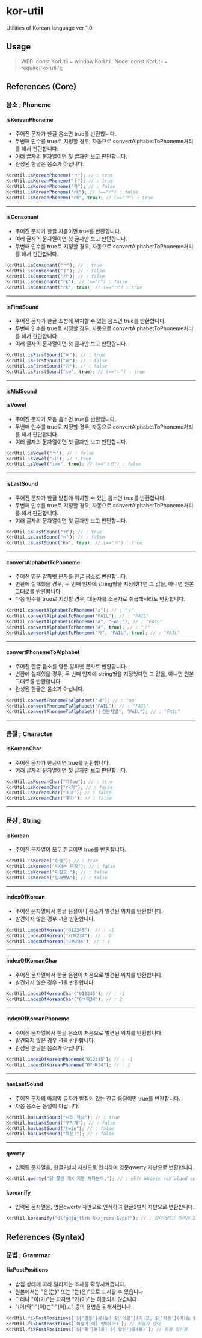 # kor-util

Utilities of Korean language ver 1.0

## Usage

> WEB: const KorUtil = window.KorUtil;
> Node: const KorUtil = require('korutil');

## References (Core)

### 음소 ; Phoneme

#### isKoreanPhoneme
* 주어진 문자가 한글 음소면 true를 반환합니다.
* 두번째 인수를 true로 지정할 경우, 자동으로 convertAlphabetToPhoneme처리를 해서 판단합니다.
* 여러 글자의 문자열이면 첫 글자만 보고 판단합니다.
* 완성된 한글은 음소가 아닙니다.
```javascript
KorUtil.isKoreanPhoneme("ㄱ"); // : true
KorUtil.isKoreanPhoneme("ㅏ"); // : true
KorUtil.isKoreanPhoneme("가"); // : false
KorUtil.isKoreanPhoneme("rk"); // (=="r") : false
KorUtil.isKoreanPhoneme("rk", true); // (=="ㄱ") : true
```
---

#### isConsonant
* 주어진 문자가 한글 자음이면 true를 반환합니다.
* 여러 글자의 문자열이면 첫 글자만 보고 판단합니다.
* 두번째 인수를 true로 지정할 경우, 자동으로 convertAlphabetToPhoneme처리를 해서 판단합니다.
```javascript
KorUtil.isConsonant("ㄱ"); // : true
KorUtil.isConsonant("ㅏ"); // : false
KorUtil.isConsonant("가"); // : false
KorUtil.isConsonant("rk"); // (=="r") : false
KorUtil.isConsonant("rk", true); // (=="ㄱ") : true
```
---

#### isFirstSound
* 주어진 문자가 한글 초성에 위치할 수 있는 음소면 true를 반환합니다.
* 두번째 인수를 true로 지정할 경우, 자동으로 convertAlphabetToPhoneme처리를 해서 판단합니다.
* 여러 글자의 문자열이면 첫 글자만 보고 판단합니다.
```javascript
KorUtil.isFirstSound("ㄸ"); // : true
KorUtil.isFirstSound("ㄶ"); // : false
KorUtil.isFirstSound("가"); // : false
KorUtil.isFirstSound("sw", true); // (=="ㄴ") : true
```
---

#### isMidSound
#### isVowel
* 주어진 문자가 모음 음소면 true를 반환합니다.
* 두번째 인수를 true로 지정할 경우, 자동으로 convertAlphabetToPhoneme처리를 해서 판단합니다.
* 여러 글자의 문자열이면 첫 글자만 보고 판단합니다.
```javascript
KorUtil.isVowel("ㄱ"); // : false
KorUtil.isVowel("ㅝ"); // : true
KorUtil.isVowel("iam", true); // (=="ㅑ므") : false
```
---

#### isLastSound
* 주어진 문자가 한글 받침에 위치할 수 있는 음소면 true를 반환합니다.
* 두번째 인수를 true로 지정할 경우, 자동으로 convertAlphabetToPhoneme처리를 해서 판단합니다.
* 여러 글자의 문자열이면 첫 글자만 보고 판단합니다.
```javascript
KorUtil.isLastSound("ㄲ"); // : true
KorUtil.isLastSound("ㄸ"); // : false
KorUtil.isLastSound("Ro", true); // (=="ㄲ") : true
```
---

#### convertAlphabetToPhoneme
* 주어진 영문 알파벳 문자를 한글 음소로 변환합니다.
* 변환에 실패했을 경우, 두 번째 인자에 string형을 지정했다면 그 값을, 아니면 원본 그대로를 반환합니다.
* 다음 인수를 true로 지정할 경우, 대문자를 소문자로 취급해서라도 변환합니다.
```javascript
KorUtil.convertAlphabetToPhoneme("a"); // : "ㅏ"
KorUtil.convertAlphabetToPhoneme("FAIL"); // : "FAIL"
KorUtil.convertAlphabetToPhoneme("A", "FAIL"); // : "FAIL"
KorUtil.convertAlphabetToPhoneme("A", true); // : "ㅏ"
KorUtil.convertAlphabetToPhoneme("가", "FAIL", true); // : "FAIL"
```
---

#### convertPhonemeToAlphabet
* 주어진 한글 음소를 영문 알파벳 문자로 변환합니다.
* 변환에 실패했을 경우, 두 번째 인자에 string형을 지정했다면 그 값을, 아니면 원본 그대로를 반환합니다.
* 완성된 한글은 음소가 아닙니다.
```javascript
KorUtil.convertPhonemeToAlphabet("ㅞ"); // : "np"
KorUtil.convertPhonemeToAlphabet("FAIL"); // : "FAIL"
KorUtil.convertPhonemeToAlphabet("ㅏ긴문자열", "FAIL"); // : "FAIL"
```
---

### 음절 ; Character

#### isKoreanChar
* 주어진 문자가 한글이면 true를 반환합니다.
* 여러 글자의 문자열이면 첫 글자만 보고 판단합니다.
```javascript
KorUtil.isKoreanChar("가foo"); // : true
KorUtil.isKoreanChar("rk가"); // : false
KorUtil.isKoreanChar("ㅑ가"); // : false
KorUtil.isKoreanChar("字가"); // : false
```
---

### 문장 ; String

#### isKorean
* 주어진 문자열이 모두 한글이면 true를 반환합니다.
```javascript
KorUtil.isKorean("하늘"); // : true
KorUtil.isKorean("띄어쓴 문장"); // : false
KorUtil.isKorean("마침표."); // : false
KorUtil.isKorean("알파벳A"); // : false
```
---

#### indexOfKorean
* 주어진 문자열에서 한글 음절이나 음소가 발견된 위치를 반환합니다.
* 발견되지 않은 경우 -1을 반환합니다.
```javascript
KorUtil.indexOfKorean("012345"); // : -1
KorUtil.indexOfKorean("가ㅉ234"); // : 0
KorUtil.indexOfKorean("0ㅉ234"); // : 1
```
---

#### indexOfKoreanChar
* 주어진 문자열에서 한글 음절이 처음으로 발견된 위치를 반환합니다.
* 발견되지 않은 경우 -1을 반환합니다.
```javascript
KorUtil.indexOfKoreanChar("012345"); // : -1
KorUtil.indexOfKoreanChar("0ㄱ짝34"); // : 2
```
---

#### indexOfKoreanPhoneme
* 주어진 문자열에서 한글 음소이 처음으로 발견된 위치를 반환합니다.
* 발견되지 않은 경우 -1을 반환합니다.
* 완성된 한글은 음소가 아닙니다.
```javascript
KorUtil.indexOfKoreanPhoneme("012345"); // : -1
KorUtil.indexOfKoreanPhoneme("0가ㅉ34"); // : 1
```
---

#### hasLastSound
* 주어진 문자의 마지막 글자가 받침이 있는 한글 음절이면 true를 반환합니다.
* 자음 음소는 음절이 아닙니다.
```javascript
KorUtil.hasLastSound("나의 책상"); // : true
KorUtil.hasLastSound("무지개"); // : false
KorUtil.hasLastSound("twin"); // : false
KorUtil.hasLastSound("특문!"); // : false
```
---

#### qwerty
* 입력된 문자열을, 한글2벌식 자판으로 인식하여 영문qwerty 자판으로 변환합니다.
```javascript
KorUtil.qwerty("닭 쫓던 개X 지붕 쳐다본다."); // : ekfr Whcejs roX wlqnd cuekqhsek.
```

#### koreanify
* 입력된 문자열을, 영문qwerty 자판으로 인식하여 한글2벌식 자판으로 변환합니다.
```javascript
KorUtil.koreanify("dlfgdjqjflrh Rkajrdms Svps?"); // : 잃어버리고 까먹은 S펜?
```

## References (Syntax)

### 문법 ; Grammar

#### fixPostPositions
* 받침 상태에 따라 달라지는 조사를 확정시켜줍니다.
* 원본에서는 "은(는)" 또는 "는(은)"으로 표시할 수 있습니다.
* 그러나 "이(가)"는 되지만 "가(이)"는 허용되지 않습니다.
* "(이)와" "(이)는" "(이)고" 등의 용법을 위해서입니다.
```javascript
KorUtil.fixPostPositions(`${'길동'}은(는) ${'어른'}(이)고, ${'희동'}(이)는 ${'어린이'}(이)다.`); // 길동은 어른이고, 희동이는 어린이다.
KorUtil.fixPostPositions(`하늘가(이) 땅이(가)`); // 하늘가 땅이
KorUtil.fixPostPositions(`${'확'}율(률) ${'할인'}률(율)`); // 확률 할인율
```
